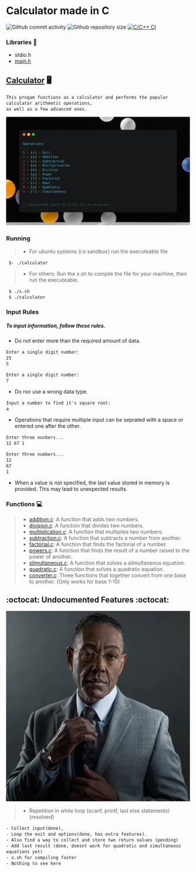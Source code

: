#	Calculator made in C

![Github commit activity](https://img.shields.io/github/commit-activity/w/Jesulayomy/calculator?style=plastic) ![Github repository size](https://img.shields.io/github/repo-size/Jesulayomy/calculator?style=plastic) [![C/C++ CI](https://github.com/Jesulayomy/calculator/actions/workflows/c-make.yml/badge.svg)](https://github.com/Jesulayomy/calculator/actions/workflows/c-make.yml)

### Libraries :scroll:
- stdio.h
- [main.h](main.h)

## [Calculator](calc.c) :desktop_computer:
```command line
This progam functions as a calculator and performs the popular calculator arithmetic operations, 
as well as a few advanced ones.
```

![Table showing all operations of the calculator](operations.png)
### Running
>- For ubuntu systems (i.e sandbox) run the executeable file
```commandline
 $- ./calculator
```
>- For others:
 Run the x.sh to compile the file for your machine, then run the executeable.
```commandline
 $ ./x.sh
 $ ./calculator
```

### Input Rules
##### To input information, follow these rules.
- Do not enter more than the required amount of data.
```commandline
Enter a single digit number:
25
5
```

```commandline
Enter a single digit number:
7
```
- Do nor use a wrong data type.
```commandline
Input a number to find it's square root:
a
```
- Operations that require multiple input can be seprated with a space or entered one after the other.
```commandline
Enter three nunbers...
12 67 1
```

```commandline
Enter three numbers...
12
67
1
```
- When a value is not specified, the last value stored in memory is provided. This may lead to unexpected results.

### Functions :computer:
>- [addition.c](addition.c):
 A function that adds two numbers.
>- [division.c](division.c):
 A function that divides two numbers.
>- [multiplication.c](multiplication.c):
 A function that multiplies two numbers.
>- [subtraction.c](subtraction.c):
 A function that subtracts a number from another.
>- [factorial.c](factorial.c):
 A function that finds the factorial of a number.
>- [powers.c](powers.c):
 A function that finds the result of a number raised to the power of another.
>- [silmultaneous.c](silmultaneous.c):
 A function that solves a silmultaneous equation.
>- [quadratic.c](quadratic.c):
 A function that solves a quadratic equation.
>- [converter.c](converter.c):
 Three functions that together convert from one base to another. (Only works for base 1-10)

## :octocat: Undocumented Features :octocat:
![feature](feature.jpeg)
>- Repetition in while loop
 (scanf, printf, last else statements){resolved}

```commandline
- Collect input(done), 
- Loop the exit and options(done, has extra features). 
- Also find a way to collect and store two return values (pending)
- Add last result (done, doesnt work for quadratic and simultaneous equations yet)
- x.sh for compiling faster
- Nothing to see here
```
